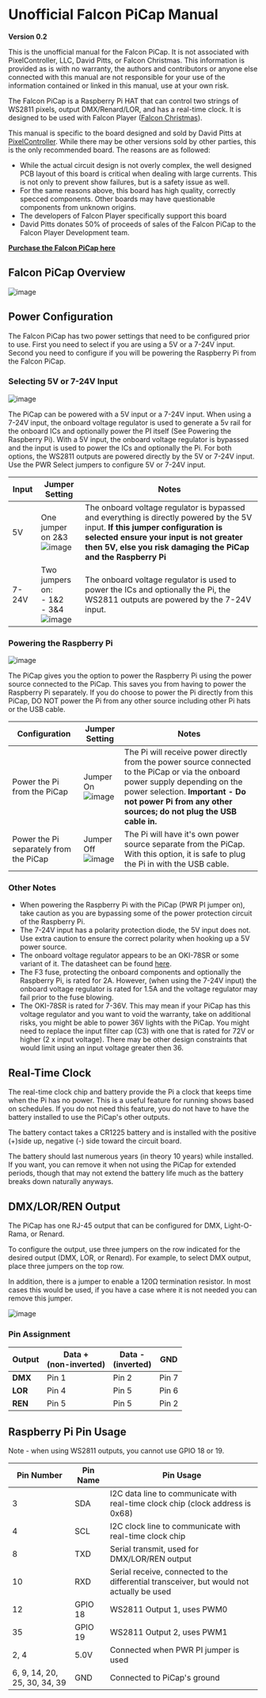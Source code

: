 # Unofficial Falcon PiCap Manual
**Version 0.2**

This is the unofficial manual for the Falcon PiCap.  It is not associated with PixelController, LLC, David Pitts, or Falcon Christmas.  This information is provided as is with no warranty, the authors and contributors or anyone else connected with this manual are not responsible for your use of the information contained or linked in this manual, use at your own risk.

The Falcon PiCap is a Raspberry Pi HAT that can control two strings of WS2811 pixels, output DMX/Renard/LOR, and has a real-time clock.  It is designed to be used with Falcon Player ([Falcon Christmas](https://falconchristmas.com/)).

This manual is specific to the board designed and sold by David Pitts at [PixelController](https://www.pixelcontroller.com).  While there may be other versions sold by other parties, this is the only recommended board.  The reasons are as followed:
* While the actual circuit design is not overly complex, the well designed PCB layout of this board is critical when dealing with large currents.  This is not only to prevent show failures, but is a safety issue as well.
* For the same reasons above, this board has high quality, correctly specced components.  Other boards may have questionable components from unknown origins.
* The developers of Falcon Player specifically support this board
* David Pitts donates 50% of proceeds of sales of the Falcon PiCap to the Falcon Player Development team.

**[Purchase the Falcon PiCap here](https://www.pixelcontroller.com/store/index.php?id_product=47&controller=product)**

## Falcon PiCap Overview
![image](images/Falcon_PiHat_Overview.png?raw=true)

## Power Configuration
The Falcon PiCap has two power settings that need to be configured prior to use.  First you need to select if you are using a 5V or a 7-24V input.  Second you need to configure if you will be powering the Raspberry Pi from the Falcon PiCap.


### Selecting 5V or 7-24V Input
![image](images/PWR_Select.png?raw=true)

The PiCap can be powered with a 5V input or a 7-24V input.  When using a 7-24V input, the onboard voltage regulator is used to generate a 5v rail for the onboard ICs and optionally power the PI itself (See Powering the Raspberry Pi).  With a 5V input, the onboard voltage regulator is bypassed and the input is used to power the ICs and optionally the Pi.  For both options, the WS2811 outputs are powered directly by the 5V or 7-24V input.  Use the PWR Select jumpers to configure 5V or 7-24V input.

| Input | Jumper Setting | Notes |
| ----- | -------------- | ----- |
| 5V | One jumper on 2&3 <br> ![image](images/5V_PWR.png?raw=true) | The onboard voltage regulator is bypassed and everything is directly powered by the 5V input.  **If this jumper configuration is selected ensure your input is not greater then 5V, else you risk damaging the PiCap and the Raspberry Pi** |
| 7-24V | Two jumpers on: <br>- 1&2 <br>- 3&4 <br> ![image](images/7-24V_PWR.png?raw=true) | The onboard voltage regulator is used to power the ICs and optionally the Pi, the WS2811 outputs are powered by the 7-24V input.|

### Powering the Raspberry Pi
![image](images/PWR_PI.png?raw=true)

The PiCap gives you the option to power the Raspberry Pi using the power source connected to the PiCap.  This saves you from having to power the Raspberry Pi separately.  If you do choose to power the Pi directly from this PiCap, DO NOT power the Pi from any other source including other Pi hats or the USB cable.

| Configuration | Jumper Setting | Notes |
| ------------- | -------------- | ----- |
| Power the Pi from the PiCap| Jumper On <br> ![image](images/PWR_PI-Jumper.png?raw=true) | The Pi will receive power directly from the power source connected to the PiCap or via the onboard power supply depending on the power selection.  **Important - Do not power Pi from any other sources; do not plug the USB cable in.**|
| Power the Pi separately from the PiCap | Jumper Off <br> ![image](images/PWR_PI-No-Jumper.png?raw=true) | The Pi will have it's own power source separate from the PiCap.  With this option, it is safe to plug the Pi in with the USB cable.|

### Other Notes
* When powering the Raspberry Pi with the PiCap (PWR PI jumper on), take caution as you are bypassing some of the power protection circuit of the Raspberry Pi.
* The 7-24V input has a polarity protection diode, the 5V input does not.  Use extra caution to ensure the correct polarity when hooking up a 5V power source.
* The onboard voltage regulator appears to be an OKI-78SR or some variant of it.  The datasheet can be found [here](https://power.murata.com/pub/data/power/oki-78sr.pdf).
* The F3 fuse, protecting the onboard components and optionally the Raspberry Pi, is rated for 2A.  However, (when using the 7-24V input) the onboard voltage regulator is rated for 1.5A and the voltage regulator may fail prior to the fuse blowing.
* The OKI-78SR is rated for 7-36V.  This may mean if your PiCap has this voltage regulator and you want to void the warranty, take on additional risks, you might be able to power 36V lights with the PiCap.  You might need to replace the input filter cap (C3) with one that is rated for 72V or higher (2 x input voltage).  There may be other design constraints that would limit using an input voltage greater then 36.

## Real-Time Clock
The real-time clock chip and battery provide the Pi a clock that keeps time when the Pi has no power.  This is a useful feature for running shows based on schedules.  If you do not need this feature, you do not have to have the battery installed to use the PiCap's other outputs.

The battery contact takes a CR1225 battery and is installed with the positive (+)side up, negative (-) side toward the circuit board. 

The battery should last numerous years (in theory 10 years) while installed.  If you want, you can remove it when not using the PiCap for extended periods, though that may not extend the battery life much as the battery breaks down naturally anyways.

## DMX/LOR/REN Output
The PiCap has one RJ-45 output that can be configured for DMX, Light-O-Rama, or Renard.

To configure the output, use three jumpers on the row indicated for the desired output (DMX, LOR, or Renard).  For example, to select DMX output, place three jumpers on the top row.


In addition, there is a jumper to enable a 120Ω termination resistor.  In most cases this would be used, if you have a case where it is not needed you can remove this jumper.

![image](images/DMX_Selected.png?raw=true)

### Pin Assignment
| Output | Data +<br>(non-inverted)| Data -<br>(inverted)| GND |
| ------ | ------ | ------ | --- |
| **DMX** | Pin 1 | Pin 2 | Pin 7 |
| **LOR** | Pin 4 | Pin 5 | Pin 6 |
| **REN** | Pin 5 | Pin 5 | Pin 2|

## Raspberry Pi Pin Usage
Note - when using WS2811 outputs, you cannot use GPIO 18 or 19.

| Pin Number | Pin Name | Pin Usage |
| ---------- | -------- | --------- |
| 3 | SDA | I2C data line to communicate with real-time clock chip (clock address is 0x68) |
| 4 | SCL | I2C clock line to communicate with real-time clock chip |
| 8 | TXD | Serial transmit, used for DMX/LOR/REN output |
| 10 | RXD | Serial receive, connected to the differential transceiver, but would not actually be used |
| 12 | GPIO 18 | WS2811 Output 1, uses PWM0 |
| 35 | GPIO 19 | WS2811 Output 2, uses PWM1 |
| 2, 4 | 5.0V | Connected when PWR PI jumper is used |
|6, 9, 14, 20, 25, 30, 34, 39 | GND | Connected to PiCap's ground |

